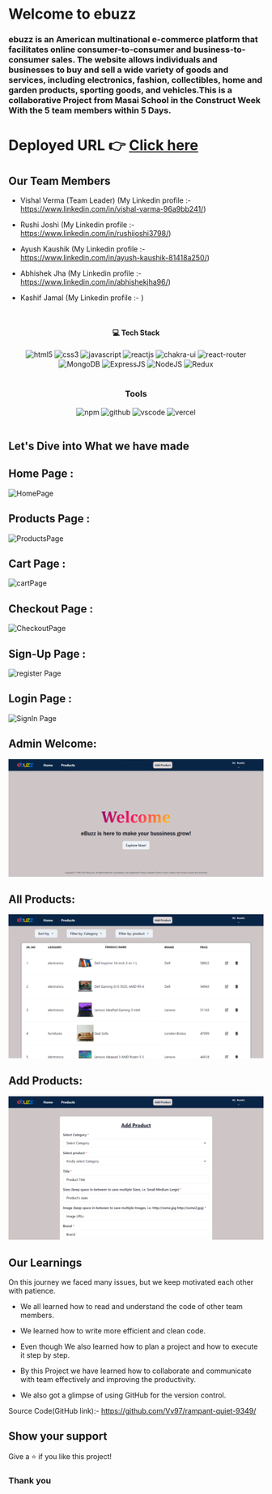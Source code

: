 # Welcome to ebuzz

<h3>ebuzz is an American multinational e-commerce platform that facilitates online consumer-to-consumer and business-to-consumer sales. The website allows individuals and businesses to buy and sell a wide variety of goods and services, including electronics, fashion, collectibles, home and garden products, sporting goods, and vehicles.This is a collaborative Project from Masai School in the Construct Week With the 5 team members within 5 Days.
</h3>

# Deployed URL 👉 [Click here](https://ret-vv97.vercel.app/)

## Our Team Members

- Vishal Verma (Team Leader) (My Linkedin profile :- https://www.linkedin.com/in/vishal-varma-96a9bb241/)

- Rushi Joshi (My Linkedin profile :- https://www.linkedin.com/in/rushijoshi3798/)

- Ayush Kaushik (My Linkedin profile :- https://www.linkedin.com/in/ayush-kaushik-81418a250/)

- Abhishek Jha (My Linkedin profile :- https://www.linkedin.com/in/abhishekjha96/)

- Kashif Jamal (My Linkedin profile :- )
  <br/>

<br/>
<h4 align="center">💻 Tech Stack</h4>
 <div align="center">
 <img src = "https://img.shields.io/badge/html5-%23E34F26.svg?style=for-the-badge&logo=html5&logoColor=white" align="center" alt="html5">
 <img src = "https://img.shields.io/badge/css3-%231572B6.svg?style=for-the-badge&logo=css3&logoColor=white" align="center" alt="css3">
 <img src="https://img.shields.io/badge/javascript-%23323330.svg?style=for-the-badge&logo=javascript&logoColor=%23F7DF1E"  align="center" alt="javascript" />
 <img src="https://img.shields.io/badge/React-20232A?style=for-the-badge&logo=react&logoColor=61DAFB"  align="center" alt="reactjs" />
   <img src = "https://img.shields.io/badge/chakra ui-%234ED1C5.svg?style=for-the-badge&logo=chakraui&logoColor=white" align="center" alt="chakra-ui"/>
  <img src="https://img.shields.io/badge/React_Router-CA4245?style=for-the-badge&logo=react-router&logoColor=white"  align="center" alt="react-router" />
 <img src="https://img.shields.io/badge/MongoDB-%234ea94b.svg?style=for-the-badge&logo=mongodb&logoColor=white"  align="center" alt="MongoDB" />
 <img src="https://img.shields.io/badge/express.js-%23404d59.svg?style=for-the-badge&logo=express&logoColor=%2361DAFB"  align="center" alt="ExpressJS" />
 <img src="https://img.shields.io/badge/node.js-6DA55F?style=for-the-badge&logo=node.js&logoColor=white"  align="center" alt="NodeJS" />
 <img src="https://img.shields.io/badge/redux-%23593d88.svg?style=for-the-badge&logo=redux&logoColor=white"  align="center" alt="Redux" />
</div>
<br/>

<div align="center"><h3 align="center">Tools</h3> 
  <img src = "https://img.shields.io/badge/NPM-%23000000.svg?style=for-the-badge&logo=npm&logoColor=white" align="center" alt="npm">
  <img src="https://img.shields.io/badge/GitHub-100000?style=for-the-badge&logo=github&logoColor=white"  align="center" alt="github"/>
   <img src="https://img.shields.io/badge/Visual%20Studio-5C2D91.svg?style=for-the-badge&logo=visual-studio&logoColor=white"  align="center" alt="vscode"/>
    <img src="https://img.shields.io/badge/vercel-%23000000.svg?style=for-the-badge&logo=vercel&logoColor=white"  align="center" alt="vercel"/>
</div>
<br/>

## Let's Dive into What we have made

## Home Page :

![HomePage](https://user-images.githubusercontent.com/110036788/230706397-ce6a2f11-9df2-4cb9-b4a1-a94dbfba2cbf.png)

## Products Page :

![ProductsPage](https://user-images.githubusercontent.com/110036788/230706412-812eb402-f43c-432d-b572-3d5afd22d43a.png)

## Cart Page :

![cartPage](https://user-images.githubusercontent.com/110036788/230706954-8ec3193e-6e65-45c9-b71c-1aa87f5465fd.png)

## Checkout Page :

![CheckoutPage](https://user-images.githubusercontent.com/110036788/230706974-b426eb63-5701-4f75-b6cb-635f4a68df44.png)

## Sign-Up Page :

![register Page](https://user-images.githubusercontent.com/110036788/231098538-18fbc769-ebc1-4142-83e4-098821c10501.png)

## Login Page :

![SignIn Page](https://user-images.githubusercontent.com/110036788/231098640-4ffe48b5-2d2a-42a4-ab82-9a698a0b0b87.png)

## Admin Welcome:

![Admin Welcome Page](./public//welcome_page.png)

## All Products:

![All Products Page](./public//all_products_admin.png)

## Add Products:

![Add Products Page](./public/add_product_page.png)


## Our Learnings

On this journey we faced many issues, but we keep motivated each other with patience.

- We all learned how to read and understand the code of other team members.

- We learned how to write more efficient and clean code.

- Even though We also learned how to plan a project and how to execute it step by step.

- By this Project we have learned how to collaborate and communicate with team effectively and improving the productivity.

- We also got a glimpse of using GitHub for the version control.

Source Code(GitHub link):- https://github.com/Vv97/rampant-quiet-9349/

## Show your support

Give a ⭐️ if you like this project!

### Thank you


